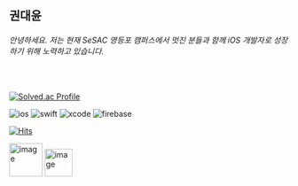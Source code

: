 ## 권대윤
###### 안녕하세요. 저는 현재 SeSAC 영등포 캠퍼스에서 멋진 분들과 함께 iOS 개발자로 성장하기 위해 노력하고 있습니다.


<br>

<!-- 백준 티어  -->
[![Solved.ac Profile](http://mazassumnida.wtf/api/v2/generate_badge?boj=ehgusdl200)](https://solved.ac/ehgusdl200/)


<!-- 기술스택 로고  -->
![ios](https://img.shields.io/badge/ios-000000.svg?&style=for-the-badge&logo=ios&logoColor=white)
![swift](https://img.shields.io/badge/swift-F05138.svg?&style=for-the-badge&logo=swift&logoColor=white)
![xcode](https://img.shields.io/badge/xcode-147EFB.svg?&style=for-the-badge&logo=xcode&logoColor=white)
![firebase](https://img.shields.io/badge/firebase-00A4FD.svg?&style=for-the-badge&logo=firebase&logoColor=FFCA28)






<!-- 방문자 수  -->
[![Hits](https://hits.seeyoufarm.com/api/count/incr/badge.svg?url=https%3A%2F%2Fgithub.com%2Fdaeyunkwon&count_bg=%23D0E1FD&title_bg=%238DC8F9&icon=&icon_color=%23E7E7E7&title=hits&edge_flat=false)](https://hits.seeyoufarm.com)





<img width="60" height="60" alt="image" src="https://github.com/daeyunkwon/daeyunkwon/assets/54786464/a8a1a759-5146-4455-82c8-fd190ac3638d">
<img width="50" height="50" alt="image" src="https://github.com/daeyunkwon/daeyunkwon/assets/54786464/cdfc5cda-0a73-4b63-93f9-5f3697a4c75d">







<!--
**daeyunkwon/daeyunkwon** is a ✨ _special_ ✨ repository because its `README.md` (this file) appears on your GitHub profile.

Here are some ideas to get you started:

- 🔭 I’m currently working on ...
- 🌱 I’m currently learning ...
- 👯 I’m looking to collaborate on ...
- 🤔 I’m looking for help with ...
- 💬 Ask me about ...
- 📫 How to reach me: ...
- 😄 Pronouns: ...
- ⚡ Fun fact: ...
-->




